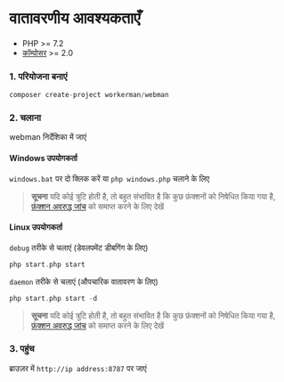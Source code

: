 # वातावरणीय आवश्यकताएँ

* PHP >= 7.2
* [कॉम्पोसर](https://getcomposer.org/) >= 2.0

### 1. परियोजना बनाएं

```php
composer create-project workerman/webman
```

### 2. चलाना

webman निर्देशिका में जाएं

#### Windows उपयोगकर्ता
`windows.bat` पर दो क्लिक करें या `php windows.php` चलाने के लिए

> **सूचना**
> यदि कोई त्रुटि होती है, तो बहुत संभावित है कि कुछ फ़ंक्शनों को निषेधित किया गया है, [फ़ंक्शन अवरुद्ध जांच](others/disable-function-check.md) को समाप्त करने के लिए देखें

#### Linux उपयोगकर्ता
`debug` तरीके से चलाएं (डेवलपमेंट डीबगिंग के लिए)

```php
php start.php start
```

`daemon` तरीके से चलाएं (औपचारिक वातावरण के लिए)

```php
php start.php start -d
```

> **सूचना**
> यदि कोई त्रुटि होती है, तो बहुत संभावित है कि कुछ फ़ंक्शनों को निषेधित किया गया है, [फ़ंक्शन अवरुद्ध जांच](others/disable-function-check.md) को समाप्त करने के लिए देखें

### 3. पहुंच

ब्राउज़र में `http://ip address:8787` पर जाएं

